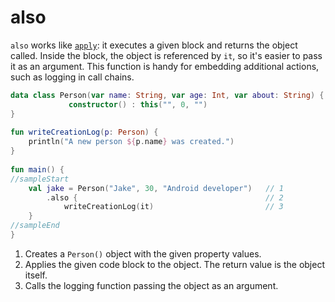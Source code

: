 # also

`also` works like [`apply`](04_apply): it executes a given block and returns the object called.
Inside the block, the object is referenced by `it`, so it's easier to pass it as an argument.
This function is handy for embedding additional actions, such as logging in call chains.

```kotlin
data class Person(var name: String, var age: Int, var about: String) {
             constructor() : this("", 0, "")
}
         
fun writeCreationLog(p: Person) {
    println("A new person ${p.name} was created.")              
}
         
fun main() {
//sampleStart
    val jake = Person("Jake", 30, "Android developer")   // 1
        .also {                                          // 2 
            writeCreationLog(it)                         // 3
    }
//sampleEnd
}
```

1. Creates a `Person()` object with the given property values.
2. Applies the given code block to the object. The return value is the object itself.
3. Calls the logging function passing the object as an argument. 
